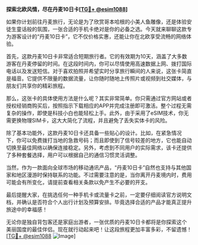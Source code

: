 **探索北欧风情，尽在丹麦10日卡[[TG💪+ @esim1088](https://t.me/s/esim1088)]**

如果你计划前往丹麦旅行，无论是为了欣赏哥本哈根的小美人鱼雕像，还是体验安徒生童话般的氛围，一张合适的手机卡绝对是你的必备之选。今天就来聊聊这款专为游客设计的“丹麦10日卡”，它不仅价格实惠，还能让你在北欧享受流畅的网络体验。

首先，这款丹麦10日卡非常适合短期旅行者。它的有效期为10天，涵盖了大多数游客在丹麦停留的时间。在这段时间内，你可以尽情使用高速数据上网、拨打国际电话以及发送短信。对于喜欢拍照并希望实时分享旅行瞬间的人来说，这张卡简直是福音。它提供不限量的数据流量，让你随时随地上传照片或视频到社交媒体，与朋友们共享你的精彩旅程。

那么，这张卡的具体使用方法是什么呢？其实非常简单。你只需通过官方网站或者授权经销商购买后，按照指示下载相应的APP并完成注册即可激活。整个过程无需复杂的操作，即使是科技小白也能轻松上手。此外，由于采用了eSIM技术，你无需更换物理SIM卡，这大大简化了流程，并且避免了丢失实体卡的风险。

除了基本功能外，这款丹麦10日卡还具备一些贴心的设计。比如，在紧急情况下，你可以免费拨打当地的急救号码；而且即使到了信号较差的地方，它也能自动切换至最佳网络以确保连接稳定。另外，考虑到不同用户的实际需求，该卡还提供了多种套餐选择，用户可以根据自己的通信习惯灵活调整。

当然，作为一款面向全球市场的移动通讯产品，“丹麦10日卡”自然也支持与其他国家和地区漫游时保持联系的功能。不过需要注意的是，当你离开丹麦境内时，费用可能会有所变化，请提前查看相关条款以免产生不必要的开支。

最后提醒大家，在挑选任何一种手机卡或流量卡之前，一定要仔细阅读官方说明文档，并确认是否符合个人出行计划及预算安排。毕竟选择合适的产品才能真正提升旅途中的幸福感！

无论你是独自背包客还是家庭出游者，一张优质的丹麦10日卡都将是你探索这个美丽国度的最佳伴侣。现在就行动起来吧！让这段旅程更加丰富多彩，不留遗憾！[[TG💪+ @esim1088](https://t.me/s/esim1088) ![Image](https://i.postimg.cc/4NQfJmqS/Snipaste-2025-05-13-00-14-12.png)]